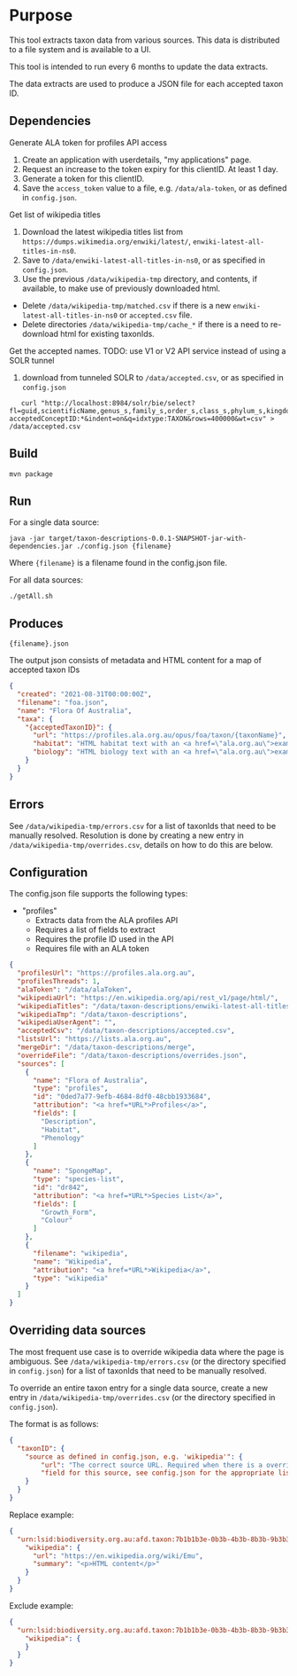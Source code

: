 # Purpose
This tool extracts taxon data from various sources. This data is distributed to a file system and is available to a UI.

This tool is intended to run every 6 months to update the data extracts.

The data extracts are used to produce a JSON file for each accepted taxon ID.

## Dependencies
Generate ALA token for profiles API access
1. Create an application with userdetails, "my applications" page.
2. Request an increase to the token expiry for this clientID. At least 1 day.
3. Generate a token for this clientID.
4. Save the `access_token` value to a file, e.g. `/data/ala-token`, or as defined in `config.json`.

Get list of wikipedia titles 
1. Download the latest wikipedia titles list from `https://dumps.wikimedia.org/enwiki/latest/`, `enwiki-latest-all-titles-in-ns0`.
2. Save to `/data/enwiki-latest-all-titles-in-ns0`, or as specified in `config.json`.
3. Use the previous `/data/wikipedia-tmp` directory, and contents, if available, to make use of previously downloaded html. 
 - Delete `/data/wikipedia-tmp/matched.csv` if there is a new `enwiki-latest-all-titles-in-ns0` or `accepted.csv` file.
 - Delete directories `/data/wikipedia-tmp/cache_*` if there is a need to re-download html for existing taxonIds.

Get the accepted names. TODO: use V1 or V2 API service instead of using a SOLR tunnel
1. download from tunneled SOLR to `/data/accepted.csv`, or as specified in `config.json`
```shell
   curl "http://localhost:8984/solr/bie/select?fl=guid,scientificName,genus_s,family_s,order_s,class_s,phylum_s,kingdom_s&fq=-acceptedConceptID:*&indent=on&q=idxtype:TAXON&rows=400000&wt=csv" > /data/accepted.csv
```

## Build

```shell
mvn package
```

## Run

For a single data source:
```shell
java -jar target/taxon-descriptions-0.0.1-SNAPSHOT-jar-with-dependencies.jar ./config.json {filename}
```
Where `{filename}` is a filename found in the config.json file.

For all data sources:
```shell
./getAll.sh
```

## Produces
```shell
{filename}.json
```

The output json consists of metadata and HTML content for a map of accepted taxon IDs

```json
{
  "created": "2021-08-31T00:00:00Z",
  "filename": "foa.json",
  "name": "Flora Of Australia",
  "taxa": {
    "{acceptedTaxonID}": {
      "url": "https://profiles.ala.org.au/opus/foa/taxon/{taxonName}",
      "habitat": "HTML habitat text with an <a href=\"ala.org.au\">example a tag</>",
      "biology": "HTML biology text with an <a href=\"ala.org.au\">example a tag</>"
    }
  }
}
```

## Errors

See `/data/wikipedia-tmp/errors.csv` for a list of taxonIds that need to be manually resolved. Resolution is done by creating a new entry in `/data/wikipedia-tmp/overrides.csv`, details on how to do this are below.

## Configuration

The config.json file supports the following types:
- "profiles"
  - Extracts data from the ALA profiles API
  - Requires a list of fields to extract
  - Requires the profile ID used in the API
  - Requires file with an ALA token

```json
{
  "profilesUrl": "https://profiles.ala.org.au",
  "profilesThreads": 1,
  "alaToken": "/data/alaToken",
  "wikipediaUrl": "https://en.wikipedia.org/api/rest_v1/page/html/",
  "wikipediaTitles": "/data/taxon-descriptions/enwiki-latest-all-titles-in-ns0",
  "wikipediaTmp": "/data/taxon-descriptions",
  "wikipediaUserAgent": "",
  "acceptedCsv": "/data/taxon-descriptions/accepted.csv",
  "listsUrl": "https://lists.ala.org.au",
  "mergeDir": "/data/taxon-descriptions/merge",
  "overrideFile": "/data/taxon-descriptions/overrides.json",
  "sources": [
    {
      "name": "Flora of Australia",
      "type": "profiles",
      "id": "0ded7a77-9efb-4684-8df0-48cbb1933684",
      "attribution": "<a href=*URL*>Profiles</a>",
      "fields": [
        "Description",
        "Habitat",
        "Phenology"
      ]
    },
    {
      "name": "SpongeMap",
      "type": "species-list",
      "id": "dr842",
      "attribution": "<a href=*URL*>Species List</a>",
      "fields": [
        "Growth_Form",
        "Colour"
      ]
    },
    {
      "filename": "wikipedia",
      "name": "Wikipedia",
      "attribution": "<a href=*URL*>Wikipedia</a>",
      "type": "wikipedia"
    }
  ]
}
```

## Overriding data sources

The most frequent use case is to override wikipedia data where the page is ambiguous. See `/data/wikipedia-tmp/errors.csv` (or the directory specified in `config.json`) for a list of taxonIds that need to be manually resolved.

To override an entire taxon entry for a single data source, create a new entry in `/data/wikipedia-tmp/overrides.csv` (or the directory specified in `config.json`).

The format is as follows:
```json
{
  "taxonID": {
    "source as defined in config.json, e.g. 'wikipedia'": {
        "url": "The correct source URL. Required when there is a override. Not required when excluding this source for this taxonId",
        "field for this source, see config.json for the appropriate list": "<p>HTML content</p>"
    }
  }
}
```

Replace example:
```json
{
  "urn:lsid:biodiversity.org.au:afd.taxon:7b1b1b3e-0b3b-4b3b-8b3b-9b3b3b3b3b3b": {
    "wikipedia": {
      "url": "https://en.wikipedia.org/wiki/Emu",
      "summary": "<p>HTML content</p>"
    }
  }
}
```

Exclude example:
```json
{
  "urn:lsid:biodiversity.org.au:afd.taxon:7b1b1b3e-0b3b-4b3b-8b3b-9b3b3b3b3b3b": {
    "wikipedia": {
    }
  }
}
```
